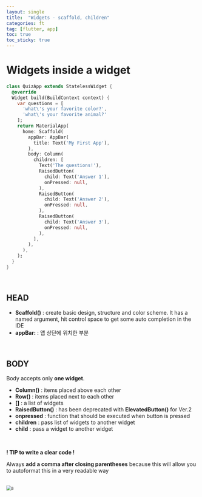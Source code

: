 ```yaml
---
layout: single
title:  "Widgets - scaffold, children"
categories: ft
tag: [flutter, app]
toc: true
toc_sticky: true
---
```


# Widgets inside a widget

```dart
class QuizApp extends StatelessWidget {
  @override
  Widget build(BuildContext context) {
    var questions = [
      'what\'s your favorite color?',
      'what\'s your favorite animal?'
    ]; 
    return MaterialApp(
      home: Scaffold(
        appBar: AppBar(
          title: Text('My First App'),
        ),
        body: Column(
          children: [
            Text('The questions!'),
            RaisedButton(
              child: Text('Answer 1'),
              onPressed: null,
            ),
            RaisedButton(
              child: Text('Answer 2'),
              onPressed: null,
            ),
            RaisedButton(
              child: Text('Answer 3'),
              onPressed: null,
            ),
          ],
        ),
      ),
    );
  }
}
```

<br>

## HEAD

- **Scaffold()** : create basic design, structure and color scheme. It has a named argument, hit control space to get some auto completion in the IDE
- **appBar:** : 앱 상단에 위치한 부분

<br>

## BODY

Body accepts only **one widget**.

- **Column()** : items placed above each other
- **Row()** : items placed next to each other
- **[]** : a list of widgets
- **RaisedButton()** : has been deprecated with **ElevatedButton()** for Ver.2
- **onpressed** : function that should be executed when button is pressed
- **children** : pass list of widgets to another widget
- **child** : pass a widget to another widget

<br>

**! TIP to write a clear code !** 

Always **add a comma after closing parentheses** because this will allow you to autoformat this in a very readable way

<br>

<img src="../../images/2022-02-12-ft3/a.png" alt="a" style="zoom:80%;" />

<!-- 이미지 타이포라에 업로드하고 여기서 ../ 붙여줘야 업로드됨 -->
